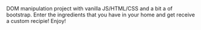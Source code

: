 DOM manipulation project with vanilla JS/HTML/CSS and a bit a of bootstrap. Enter the ingredients that you have in your home and get receive a custom recipie! Enjoy!
